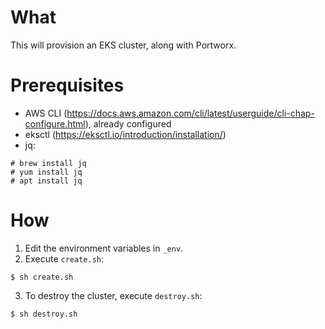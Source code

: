 # What

This will provision an EKS cluster, along with Portworx.

# Prerequisites

 * AWS CLI (https://docs.aws.amazon.com/cli/latest/userguide/cli-chap-configure.html), already configured
 * eksctl (https://eksctl.io/introduction/installation/)
 * jq:
```
# brew install jq
# yum install jq
# apt install jq
```

# How

1. Edit the environment variables in `_env`.
2. Execute `create.sh`:
```
$ sh create.sh
```
3. To destroy the cluster, execute `destroy.sh`:
```
$ sh destroy.sh
```
